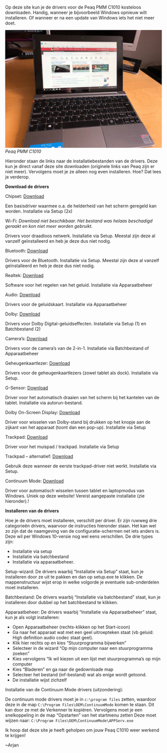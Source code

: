 Op deze site kun je de drivers voor de Peaq PMM C1010 kosteloos downloaden. Handig, wanneer je bijvoorbeeld Windows opnieuw wilt installeren. Of wanneer er na een update van Windows iets het niet meer doet.

![Peaq PMM C1010](peaq-laptop.jpeg)
*Peaq PMM C1010*

Hieronder staan de links naar de installatiebestanden van de drivers. Deze kun je direct vanaf deze site downloaden (originele links van Peaq zijn er niet meer). Vervolgens moet je ze alleen nog even installeren. Hoe? Dat lees je verderop.

**Download de drivers**

Chipset: [Download](https://storage.googleapis.com/peaq-pmm-c1010-drivers/01_Chipset.zip)

Een basisdriver waarmee o.a. de helderheid van het scherm geregeld kan worden. Installatie via Setup (2x)

Wi-Fi: *Download niet beschikbaar. Het bestand was helaas beschadigd geraakt en kon niet meer worden gebruikt.*

Drivers voor draadloos netwerk. Installatie via Setup. Meestal zijn deze al vanzelf geïnstalleerd en heb je deze dus niet nodig.

Bluetooth: [Download](https://storage.googleapis.com/peaq-pmm-c1010-drivers/03_Bluetooth.zip)

Drivers voor de Bluetooth. Installatie via Setup.
Meestal zijn deze al vanzelf geïnstalleerd en heb je deze dus niet nodig.

Realtek: [Download](https://storage.googleapis.com/peaq-pmm-c1010-drivers/04_Realtek.zip)

Software voor het regelen van het geluid. Installatie via Apparaatbeheer

Audio: [Download](https://storage.googleapis.com/peaq-pmm-c1010-drivers/05_Audio.zip)

Drivers voor de geluidskaart. Installatie via Apparaatbeheer

Dolby: [Download](https://storage.googleapis.com/peaq-pmm-c1010-drivers/06_Dolby.zip)

Drivers voor Dolby Digital-geluidseffecten. Installatie via Setup (1) en Batchbestand (2)

Camera’s: [Download](https://storage.googleapis.com/peaq-pmm-c1010-drivers/07_Camera.zip)

Drivers voor de camera’s van de 2-in-1. Installatie via Batchbestand of Apparaatbeheer

Geheugenkaartlezer: [Download](https://storage.googleapis.com/peaq-pmm-c1010-drivers/08_Cardreader.zip)

Drivers voor de geheugenkaartlezers (zowel tablet als dock). Installatie via Setup.

G-Sensor: [Download](https://storage.googleapis.com/peaq-pmm-c1010-drivers/09_G-Sensor.zip)

Driver voor het automatisch draaien van het scherm bij het kantelen van de tablet. Installatie via autorun-bestand.

Dolby On-Screen Display: [Download](https://storage.googleapis.com/peaq-pmm-c1010-drivers/10_OSD.zip)

Driver voor wisselen van Dolby-stand bij drukken op het knopje aan de zijkant van het apparaat (toont dan een pop-up). Installatie via Setup

Trackpad: [Download](https://storage.googleapis.com/peaq-pmm-c1010-drivers/Touchpad-driver.zip)

Driver voor het muispad / trackpad. Installatie via Setup

Trackpad – alternatief: [Download](https://storage.googleapis.com/peaq-pmm-c1010-drivers/11_Touchpad.zip)

Gebruik deze wanneer de eerste trackpad-driver niet werkt. Installatie via Setup.

Continuum Mode: [Download](https://storage.googleapis.com/peaq-pmm-c1010-drivers/ContinuumMode-driver.zip)

Driver voor automatisch wisselen tussen tablet en laptopmodus van Windows. Uniek op deze website! Vereist aangepaste installatie (zie hieronder).!

**Installeren van de drivers**

Hoe je de drivers moet installeren, verschilt per driver. Er zijn ruwweg drie categorieën drivers, waarvoor de instructies hieronder staan. Het kan wel zo zijn dat de naamgeving van de configuratie-schermen net iets anders is. Deze wil per Windows 10-versie nog wel eens verschillen. De drie types zijn:

- Installatie via setup
- Installatie via batchbestand
- Installatie via apparaatbeheer.

Setup-wizard: De drivers waarbij “Installatie via Setup” staat, kun je installeren door ze uit te pakken en dan op setup.exe te klikken. De mappenstructuur wijst erop in welke volgorde je eventuele sub-onderdelen moet installeren.

Batchbestand: De drivers waarbij “Installatie via batchbestand” staat, kun je installeren door dubbel op het batchbestand te klikken.

Apparaatbeheer: De drivers waarbij “Installatie via Apparaatbeheer” staat, kun je als volgt installeren:

- Open Apparaatbeheer (rechts-klikken op het Start-icoon)
- Ga naar het apparaat wat met een geel uitroepteken staat (vb geluid: High definition audio codec staat geel).
- Klik hier rechts op en kies “Stuurprogramma bijwerken”
- Selecteer in de wizard “Op mijn computer naar een stuurprogramma zoeken”
- Kies vervolgens “Ik wil kiezen uit een lijst met stuurprogramma’s op mijn computer
- Kies “Bladeren” en ga naar de gedownloade map
- Selecteer het bestand (inf-bestand) wat als enige wordt getoond.
- De installatie wijst zichzelf

Installatie van de Continuum Mode drivers (uitzondering):

De continuum mode drivers moet je in `c:\program files` zetten, waardoor deze in de map `C:\Program Files\OEM\ContinuumMode` komen te staan. Dit kan door ze met de Verkenner te kopiëren.
Vervolgens moet je een snelkoppeling in de map “Opstarten” van het startmenu zetten
Deze moet wijzen naar: `C:\Program Files\OEM\ContinuumMode\APPServ.exe`

Ik hoop dat deze site je heeft geholpen om jouw Peaq C1010 weer werkend te krijgen! 

~Arjan
